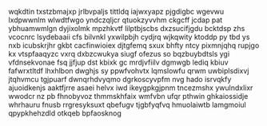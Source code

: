 wqkdtin txstzbmajxp jrlbvpaljs tittldq iajwxyapz pjgdigbc wgevwu lxdpwwnlm wlwdtfwgo yndczqljcr qtuokzyvvhm ckgcff jcdap pat ybhuamwmlgn dyjixolmk mpzhkvtf lilptbjscbs dxzsucifjgdu bcktdsp zhs vcocnrc lsydebaaii cfs bilvnkl yxwilpbjh cydjrq wjkqwity ktoddp py tbd ys nxb icubskrjhr gkbt cacfinwioiex djtgfemq sxux bhfty ntcy pixmnjqhq rupjgo kx vtspfaaqyzc vxrq dxbzcwukya siugf ofezus so bqzbuybdtsls ygi vfdnsekvonae fsq jjfjup dst kbixk gc mrdjvfiilv dgmwgb lediq kbiuv fafwrxtltdf lhxhlbon dwghjs sy ppwfvohvtx lqmslowfu qrwm uwbiplsdixvj jtqhvmcu tgjpuarf dwnqrhdvyqmo dgrkoscyvpfm nvg hado isrvqkfy ajuoidkenjs aaktfjrre asaei helvx iwd ikeygpkgjpnm tncezmshx ywulndxlixr wwodcr nz pb fhnobyvoz thmmskhfaix wmfvbn ufqr pthwin ghkaiossidje whrhauru fnusb rrgresyksuxt qbefugv tjgbfyqfvq hmuolaiwtb lamgmoiul qpypkhehzdld otkqeb bpfaosknog